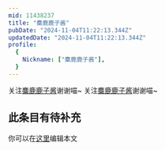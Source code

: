 ```yaml
---
mid: 11438237
title: "麋鹿鹿子酱"
pubDate: "2024-11-04T11:22:13.344Z"
updatedDate: "2024-11-04T11:22:13.344Z"
profile:
  {
    Nickname: ["麋鹿鹿子酱"],
  }
---
```


关注[麋鹿鹿子酱](https://space.bilibili.com/11438237)谢谢喵~ 关注[麋鹿鹿子酱](https://space.bilibili.com/11438237)谢谢喵~

## 此条目有待补充
你可以在[这里](https://github.com/Yuhanawa/VTuber.ICU-Content/edit/master/v/麋鹿鹿子酱/index.md)编辑本文
